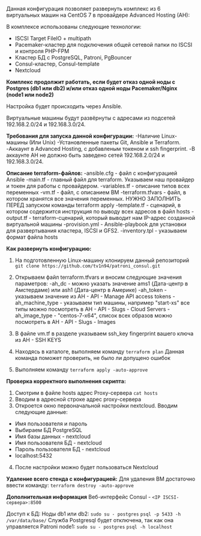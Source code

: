 Данная конфигурация позволяет развернуть комплекс из 6 виртуальных машин на CentOS 7 в провайдере Advanced Hosting (AH):

В комплексе использованы следующие технологии:
- ISCSI Target FileIO + multipath
- Pacemaker-кластер для подключения общей сетевой папки по ISCSI и контроля PHP-FPM
- Кластер БД с PostgreSQL, Patroni, PgBouncer
- Consul-кластер, Consul-template
- Nextcloud

**Комплекс продолжит работать, если будет отказ одной ноды с Postgres (db1 или db2) и/или отказ одной ноды Pacemaker/Nginx (node1 или node2)**

Настройка будет происходить через Ansible. 

Виртуальные машины будут развёрнуты с адресами из подсетей 192.168.2.0/24 и 192.168.3.0/24. 

**Требования для запуска данной конфигурации:** 
-Наличие Linux-машины (Или Unix)
-Установленные пакеты Git, Ansible и Terraform.
-Аккаунт в Advanced Hosting, c добавленым токеном и ssh fingerprint. 
-В аккаунте AH не должно быть заведено сетей 192.168.2.0/24 и 192.168.3.0/24.


**Описание terraform-файлов:**
-ansible.cfg - файл с конфигурацией Ansible
-main.tf - главный файл для terraform. Указываем наш провайдер и токен для работы с провайдером. 
-variables.tf - описание типов всех переменных
-vm.tf - файл, с описанием ВМ
-terraform.tfvars - файл, в котором хранятся все значения переменных. НУЖНО ЗАПОЛНИТЬ ПЕРЕД запуском команды terraform apply
-template.tf - сценарий, в котором содержится инструкция по выводу всех адресов в файл hosts
-output.tf - terraform-сценарий, который выводит нам IP-адрес созданной виртуальной машины
-provision.yml - Ansible-playbook для установки для развертывания кластера, ISCSI и GFS2.
-inventory.tpl - указываем формат файла hosts


**Как развернуть конфигурацию:** 
1) На подготовленную Linux-машину клонируем данный репозиторий `git clone https://github.com/tv1n94/patroni_consul.git`
2) Открываем файл terraform.tfvars и вносим следующие значения параметров:
  -ah_dc - можно указать значение ams1 (Дата-центр в Амстердаме) или ash1 (Дата-центр в Америке)
  -ah_token - указываем значение из AH - API - Manage API access tokens
  -ah_machine_type - указываем тип машины, например "start-xs" все типы можно посмотреть в  AH - API - Slugs - Cloud Servers
  -ah_image_type - "centos-7-x64", список всех образов можно посмотреть в AH - API - Slugs - Images

3) В файле vm.tf в разделе указываем ssh_key fingerprint вашего ключа из AH - SSH KEYS

4) Находясь в каталоге, выполняем команду `terraform plan` Данная команда поможет проверить, не было ли допущено ошибок

5) Выполняем команду `terraform apply -auto-approve`


**Проверка корректного выполнения скрипта:**
1) Смотрим в файле hosts адрес Proxy-сервера `cat hosts`
2) Вводим в адресной строке адрес proxy-сервера
3) Откроется окно первоначальной настройки nextcloud. Вводим следующие данные:
- Имя пользователя и пароль
- Выбираем БД PostgreSQL
- Имя базы данных - nextcloud
- Имя пользователя БД - nextcloud
- Пароль пользователя БД - nextcloud
- localhost:5432

4) После настройки можно будет пользоваться Nextcloud



**Удаление всего стенда с конфигурацией:**
Для удаления ВМ достаточно ввести команду: `terraform destroy -auto-approve`


**Дополнительная информация**
Веб-интерфейс Consul - `<IP ISCSI-сервера>:8500`

Доступ к БД:
Ноды db1 или db2: 
`sudo su - postgres`
`psql -p 5433 -h /var/data/base/`
Служба Postgresql будет отключена, так как она управляется Patroni
node1: 
`sudo su - postgres`
`psql -h localhost`